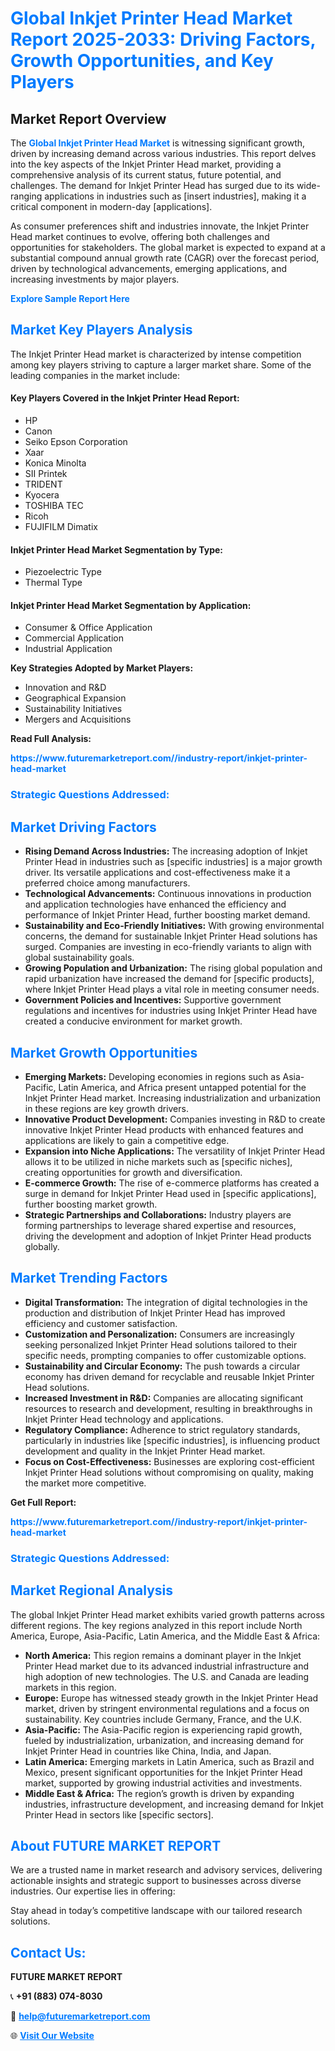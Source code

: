 <h1 style="color: #007BFF;">Global Inkjet Printer Head Market Report 2025-2033: Driving Factors, Growth Opportunities, and Key Players</h1>

<section id="overview">
<h2>Market Report Overview</h2>
<p>The <a href="https://www.futuremarketreport.com//industry-report/inkjet-printer-head-market" style="color: #007BFF; text-decoration: none;"><strong>Global Inkjet Printer Head Market</strong></a> is witnessing significant growth, driven by increasing demand across various industries. This report delves into the key aspects of the Inkjet Printer Head market, providing a comprehensive analysis of its current status, future potential, and challenges. The demand for Inkjet Printer Head has surged due to its wide-ranging applications in industries such as [insert industries], making it a critical component in modern-day [applications].</p>
<p>As consumer preferences shift and industries innovate, the Inkjet Printer Head market continues to evolve, offering both challenges and opportunities for stakeholders. The global market is expected to expand at a substantial compound annual growth rate (CAGR) over the forecast period, driven by technological advancements, emerging applications, and increasing investments by major players.</p>
</section>

<section id="overview">
<p><a href="https://www.futuremarketreport.com//request-sample/reportId=87722" style="color: #007BFF; text-decoration: none;"><strong>Explore Sample Report Here</strong></a></p>
</section>

<section id="key-players">
<h2 style="color: #007BFF;">Market Key Players Analysis</h2>
<p>The Inkjet Printer Head market is characterized by intense competition among key players striving to capture a larger market share. Some of the leading companies in the market include:</p>
<h4>Key Players Covered in the Inkjet Printer Head Report:</h4>
<ul><li>HP</li><li>Canon</li><li>Seiko Epson Corporation</li><li>Xaar</li><li>Konica Minolta</li><li>SII Printek</li><li>TRIDENT</li><li>Kyocera</li><li>TOSHIBA TEC</li><li>Ricoh</li><li>FUJIFILM Dimatix</li></ul>
<h4>Inkjet Printer Head Market Segmentation by Type:</h4>
<ul><li>Piezoelectric Type</li><li>Thermal Type</li></ul>

<h4>Inkjet Printer Head Market Segmentation by Application:</h4>
<ul><li>Consumer &amp; Office Application</li><li>Commercial Application</li><li>Industrial Application</li></ul>
<p><strong>Key Strategies Adopted by Market Players:</strong></p>
<ul>
<li>Innovation and R&D</li>
<li>Geographical Expansion</li>
<li>Sustainability Initiatives</li>
<li>Mergers and Acquisitions</li>
</ul>
</section>

<section>
<p><strong>Read Full Analysis: </strong></p><a href="https://www.futuremarketreport.com//industry-report/inkjet-printer-head-market" style="color: #007BFF; text-decoration: none;"><strong>https://www.futuremarketreport.com//industry-report/inkjet-printer-head-market</strong></a>
<h3 style="color: #007BFF;">Strategic Questions Addressed:</h3>
</section>

<section id="driving-factors">
<h2 style="color: #007BFF;">Market Driving Factors</h2>
<ul>
<li><strong>Rising Demand Across Industries:</strong> The increasing adoption of Inkjet Printer Head in industries such as [specific industries] is a major growth driver. Its versatile applications and cost-effectiveness make it a preferred choice among manufacturers.</li>
<li><strong>Technological Advancements:</strong> Continuous innovations in production and application technologies have enhanced the efficiency and performance of Inkjet Printer Head, further boosting market demand.</li>
<li><strong>Sustainability and Eco-Friendly Initiatives:</strong> With growing environmental concerns, the demand for sustainable Inkjet Printer Head solutions has surged. Companies are investing in eco-friendly variants to align with global sustainability goals.</li>
<li><strong>Growing Population and Urbanization:</strong> The rising global population and rapid urbanization have increased the demand for [specific products], where Inkjet Printer Head plays a vital role in meeting consumer needs.</li>
<li><strong>Government Policies and Incentives:</strong> Supportive government regulations and incentives for industries using Inkjet Printer Head have created a conducive environment for market growth.</li>
</ul>
</section>

<section id="growth-opportunities">
<h2 style="color: #007BFF;">Market Growth Opportunities</h2>
<ul>
<li><strong>Emerging Markets:</strong> Developing economies in regions such as Asia-Pacific, Latin America, and Africa present untapped potential for the Inkjet Printer Head market. Increasing industrialization and urbanization in these regions are key growth drivers.</li>
<li><strong>Innovative Product Development:</strong> Companies investing in R&D to create innovative Inkjet Printer Head products with enhanced features and applications are likely to gain a competitive edge.</li>
<li><strong>Expansion into Niche Applications:</strong> The versatility of Inkjet Printer Head allows it to be utilized in niche markets such as [specific niches], creating opportunities for growth and diversification.</li>
<li><strong>E-commerce Growth:</strong> The rise of e-commerce platforms has created a surge in demand for Inkjet Printer Head used in [specific applications], further boosting market growth.</li>
<li><strong>Strategic Partnerships and Collaborations:</strong> Industry players are forming partnerships to leverage shared expertise and resources, driving the development and adoption of Inkjet Printer Head products globally.</li>
</ul>
</section>

<section id="trending-factors">
<h2 style="color: #007BFF;">Market Trending Factors</h2>
<ul>
<li><strong>Digital Transformation:</strong> The integration of digital technologies in the production and distribution of Inkjet Printer Head has improved efficiency and customer satisfaction.</li>
<li><strong>Customization and Personalization:</strong> Consumers are increasingly seeking personalized Inkjet Printer Head solutions tailored to their specific needs, prompting companies to offer customizable options.</li>
<li><strong>Sustainability and Circular Economy:</strong> The push towards a circular economy has driven demand for recyclable and reusable Inkjet Printer Head solutions.</li>
<li><strong>Increased Investment in R&D:</strong> Companies are allocating significant resources to research and development, resulting in breakthroughs in Inkjet Printer Head technology and applications.</li>
<li><strong>Regulatory Compliance:</strong> Adherence to strict regulatory standards, particularly in industries like [specific industries], is influencing product development and quality in the Inkjet Printer Head market.</li>
<li><strong>Focus on Cost-Effectiveness:</strong> Businesses are exploring cost-efficient Inkjet Printer Head solutions without compromising on quality, making the market more competitive.</li>
</ul>
</section>

<section>
<p><strong>Get Full Report: </strong></p><a href="https://www.futuremarketreport.com//industry-report/inkjet-printer-head-market" style="color: #007BFF; text-decoration: none;"><strong>https://www.futuremarketreport.com//industry-report/inkjet-printer-head-market</strong></a>
<h3 style="color: #007BFF;">Strategic Questions Addressed:</h3>
</section>


<section id="regional-analysis">
<h2 style="color: #007BFF;">Market Regional Analysis</h2>
<p>The global Inkjet Printer Head market exhibits varied growth patterns across different regions. The key regions analyzed in this report include North America, Europe, Asia-Pacific, Latin America, and the Middle East & Africa:</p>
<ul>
<li><strong>North America:</strong> This region remains a dominant player in the Inkjet Printer Head market due to its advanced industrial infrastructure and high adoption of new technologies. The U.S. and Canada are leading markets in this region.</li>
<li><strong>Europe:</strong> Europe has witnessed steady growth in the Inkjet Printer Head market, driven by stringent environmental regulations and a focus on sustainability. Key countries include Germany, France, and the U.K.</li>
<li><strong>Asia-Pacific:</strong> The Asia-Pacific region is experiencing rapid growth, fueled by industrialization, urbanization, and increasing demand for Inkjet Printer Head in countries like China, India, and Japan.</li>
<li><strong>Latin America:</strong> Emerging markets in Latin America, such as Brazil and Mexico, present significant opportunities for the Inkjet Printer Head market, supported by growing industrial activities and investments.</li>
<li><strong>Middle East & Africa:</strong> The region’s growth is driven by expanding industries, infrastructure development, and increasing demand for Inkjet Printer Head in sectors like [specific sectors].</li>
</ul>
</section>

<footer>
<h2 style="color: #007BFF;">About FUTURE MARKET REPORT</h2>
<p>We are a trusted name in market research and advisory services, delivering actionable insights and strategic support to businesses across diverse industries. Our expertise lies in offering:</p>

<p>Stay ahead in today’s competitive landscape with our tailored research solutions.</p>

<h2 style="color: #007BFF;">Contact Us:</h2>
<p><strong>FUTURE MARKET REPORT</strong></p>
<p>📞 <strong>+91 (883) 074-8030</strong></p>
<p>📧 <strong><a href="mailto:help@futuremarketreport.com" style="color: #007BFF;">help@futuremarketreport.com</a></strong></p>
<p>🌐 <strong><a href="https://www.futuremarketreport.com/" style="color: #007BFF;">Visit Our Website</a></strong></p>
</footer>